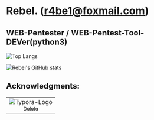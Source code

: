 # Rebel. (r4be1@foxmail.com)
## WEB-Pentester  /  WEB-Pentest-Tool-DEVer(python3)

![Top Langs](https://github-readme-stats.vercel.app/api/top-langs/?username=R4be1&theme=dark)

![Rebel's GitHub stats](https://github-readme-stats.vercel.app/api?username=R4be1&show_icons=true&theme=dark) 

## Acknowledgments:

<div><table frame=void>
	<tr>
        <td align="center">
            <img src="[https://images.weserv.nl/?url=raw.githubusercontent.com/zan8in/afrog/main/images/contributors/1.png&mask=circle&w=60&h=60](https://avatars.githubusercontent.com/u/69635021?v=4)"
                   alt="Typora-Logo"
                 />
            <br>
            <a href="https://ml-hacker.github.io/"><sub>Delete</sub></a>
        </td>
       </tr>
</table></div>
